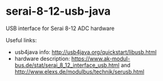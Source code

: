 # serai-8-12-usb-java
USB interface for Serai 8-12 ADC hardware

Useful links:
* usb4java info: http://usb4java.org/quickstart/libusb.html
* hardware description: https://www.ak-modul-bus.de/stat/serai_8_12_interface_usb.html and http://www.elexs.de/modulbus/technik/serusb.html
